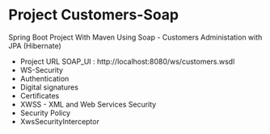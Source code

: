 # Project Customers-Soap
Spring Boot Project With Maven Using Soap - Customers Administation with JPA (Hibernate)

- Project URL SOAP_UI : http://localhost:8080/ws/customers.wsdl
- WS-Security
-   Authentication
-   Digital signatures
-   Certificates
-   XWSS -  XML and Web Services Security
-   Security Policy
-   XwsSecurityInterceptor
